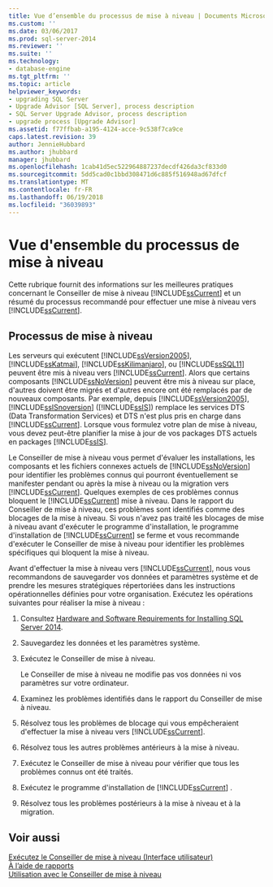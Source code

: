 ```yaml
---
title: Vue d’ensemble du processus de mise à niveau | Documents Microsoft
ms.custom: ''
ms.date: 03/06/2017
ms.prod: sql-server-2014
ms.reviewer: ''
ms.suite: ''
ms.technology:
- database-engine
ms.tgt_pltfrm: ''
ms.topic: article
helpviewer_keywords:
- upgrading SQL Server
- Upgrade Advisor [SQL Server], process description
- SQL Server Upgrade Advisor, process description
- upgrade process [Upgrade Advisor]
ms.assetid: f77ffbab-a195-4124-acce-9c538f7ca9ce
caps.latest.revision: 39
author: JennieHubbard
ms.author: jhubbard
manager: jhubbard
ms.openlocfilehash: 1cab41d5ec522964887237decdf426da3cf833d0
ms.sourcegitcommit: 5dd5cad0c1bbd308471d6c885f516948ad67dfcf
ms.translationtype: MT
ms.contentlocale: fr-FR
ms.lasthandoff: 06/19/2018
ms.locfileid: "36039893"
---
```

# <a name="upgrade-process-overview"></a>Vue d'ensemble du processus de mise à niveau
  Cette rubrique fournit des informations sur les meilleures pratiques concernant le Conseiller de mise à niveau [!INCLUDE[ssCurrent](../../includes/sscurrent-md.md)] et un résumé du processus recommandé pour effectuer une mise à niveau vers [!INCLUDE[ssCurrent](../../includes/sscurrent-md.md)].  
  
## <a name="upgrade-process"></a>Processus de mise à niveau  
 Les serveurs qui exécutent [!INCLUDE[ssVersion2005](../../includes/ssversion2005-md.md)], [!INCLUDE[ssKatmai](../../includes/sskatmai-md.md)], [!INCLUDE[ssKilimanjaro](../../includes/sskilimanjaro-md.md)], ou [!INCLUDE[ssSQL11](../../includes/sssql11-md.md)] peuvent être mis à niveau vers [!INCLUDE[ssCurrent](../../includes/sscurrent-md.md)]. Alors que certains composants [!INCLUDE[ssNoVersion](../../includes/ssnoversion-md.md)] peuvent être mis à niveau sur place, d'autres doivent être migrés et d'autres encore ont été remplacés par de nouveaux composants. Par exemple, depuis [!INCLUDE[ssVersion2005](../../includes/ssversion2005-md.md)], [!INCLUDE[ssISnoversion](../../includes/ssisnoversion-md.md)] ([!INCLUDE[ssIS](../../includes/ssis-md.md)]) remplace les services DTS (Data Transformation Services) et DTS n'est plus pris en charge dans [!INCLUDE[ssCurrent](../../includes/sscurrent-md.md)]. Lorsque vous formulez votre plan de mise à niveau, vous devez peut-être planifier la mise à jour de vos packages DTS actuels en packages [!INCLUDE[ssIS](../../includes/ssis-md.md)].  
  
 Le Conseiller de mise à niveau vous permet d'évaluer les installations, les composants et les fichiers connexes actuels de [!INCLUDE[ssNoVersion](../../includes/ssnoversion-md.md)] pour identifier les problèmes connus qui pourront éventuellement se manifester pendant ou après la mise à niveau ou la migration vers [!INCLUDE[ssCurrent](../../includes/sscurrent-md.md)]. Quelques exemples de ces problèmes connus bloquent le [!INCLUDE[ssCurrent](../../includes/sscurrent-md.md)] mise à niveau. Dans le rapport du Conseiller de mise à niveau, ces problèmes sont identifiés comme des blocages de la mise à niveau. Si vous n'avez pas traité les blocages de mise à niveau avant d'exécuter le programme d'installation, le programme d'installation de [!INCLUDE[ssCurrent](../../includes/sscurrent-md.md)] se ferme et vous recommande d'exécuter le Conseiller de mise à niveau pour identifier les problèmes spécifiques qui bloquent la mise à niveau.  
  
 Avant d'effectuer la mise à niveau vers [!INCLUDE[ssCurrent](../../includes/sscurrent-md.md)], nous vous recommandons de sauvegarder vos données et paramètres système et de prendre les mesures stratégiques répertoriées dans les instructions opérationnelles définies pour votre organisation. Exécutez les opérations suivantes pour réaliser la mise à niveau :  
  
1.  Consultez [Hardware and Software Requirements for Installing SQL Server 2014](hardware-and-software-requirements-for-installing-sql-server.md).  
  
2.  Sauvegardez les données et les paramètres système.  
  
3.  Exécutez le Conseiller de mise à niveau.  
  
     Le Conseiller de mise à niveau ne modifie pas vos données ni vos paramètres sur votre ordinateur.  
  
4.  Examinez les problèmes identifiés dans le rapport du Conseiller de mise à niveau.  
  
5.  Résolvez tous les problèmes de blocage qui vous empêcheraient d'effectuer la mise à niveau vers [!INCLUDE[ssCurrent](../../includes/sscurrent-md.md)].  
  
6.  Résolvez tous les autres problèmes antérieurs à la mise à niveau.  
  
7.  Exécutez le Conseiller de mise à niveau pour vérifier que tous les problèmes connus ont été traités.  
  
8.  Exécutez le programme d'installation de [!INCLUDE[ssCurrent](../../includes/sscurrent-md.md)] .  
  
9. Résolvez tous les problèmes postérieurs à la mise à niveau et à la migration.  
  
## <a name="see-also"></a>Voir aussi  
 [Exécutez le Conseiller de mise à niveau &#40;Interface utilisateur&#41;](../../../2014/sql-server/install/running-upgrade-advisor-user-interface.md)   
 [À l’aide de rapports](../../../2014/sql-server/install/using-reports.md)   
 [Utilisation avec le Conseiller de mise à niveau](../../../2014/sql-server/install/working-with-upgrade-advisor.md)  
  
  